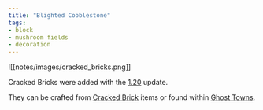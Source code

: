 ```yaml
---
title: "Blighted Cobblestone"
tags:
- block
- mushroom fields
- decoration
---
```


![[notes/images/cracked_bricks.png]]

Cracked Bricks were added with the [1.20](notes/changelog/120) update.

They can be crafted from [Cracked Brick](notes/item/cracked_brick) items or found within [Ghost Towns](notes/structure/ghost_town).

